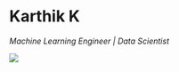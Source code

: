 <h1 align="left">Karthik K</h1>

<p align="left">
  <em> Machine Learning Engineer | Data Scientist</em>
</p>

<!-- Badges / Quick Links -->
<p align="left">
  <a href="www.linkedin.com/in/karthik-k-a55468276" target="_blank">
    <img src="https://img.shields.io/badge/LinkedIn-Karthik K-blue?style=for-the-badge&logo=linkedin" />
  </a>
  
</p>
